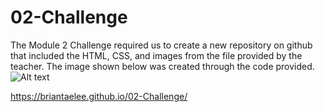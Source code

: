 # 02-Challenge
The Module 2 Challenge required us to create a new repository on github that included the HTML, CSS, and images from the file provided by the teacher. The image shown below was created through the code provided. 
![Alt text](../../UCI-VIRT-FSF-FT-08-2023-U-LOLC/01-HTML-Git-CSS/02-Challenge/Assets/01-html-css-git-homework-demo.png)

https://briantaelee.github.io/02-Challenge/